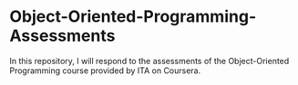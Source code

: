 # Object-Oriented-Programming-Assessments
In this repository, I will respond to the assessments of the Object-Oriented Programming course provided by ITA on Coursera.
